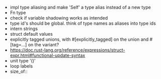 + impl type aliasing and make 'Self' a type alias instead of a new type
+ Fn type
+ check if variable shadowing works as intended
+ type id's should be global. think of type names as aliases into type ids
+ intern strings
+ struct default values
+ explicitly tagged unions, with #[explicitly_tagged] on the union and #[tag=...] on the variant?
+ https://doc.rust-lang.org/reference/expressions/struct-expr.html#functional-update-syntax
+ unit type '()'
+ loop labels
+ size_of::<T>
